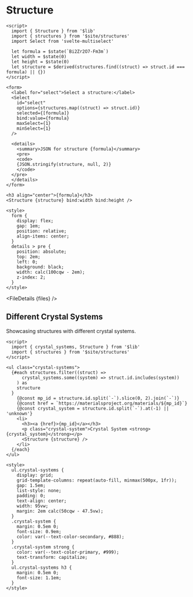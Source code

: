 <script>
  import { FileDetails } from 'svelte-zoo'

  const structure_code_files = import.meta.glob('$lib/Structure*', {
    query: '?raw',
    import: 'default',
    eager: true,
  })
  const files = Object.entries(structure_code_files).map(([path, content]) => {
    return { title: path, content }
  })
</script>

# Structure

```svelte example stackblitz
<script>
  import { Structure } from '$lib'
  import { structures } from '$site/structures'
  import Select from 'svelte-multiselect'

  let formula = $state(`Bi2Zr2O7-Fm3m`)
  let width = $state(0)
  let height = $state(0)
  let structure = $derived(structures.find((struct) => struct.id === formula) || {})
</script>

<form>
  <label for="select">Select a structure:</label>
  <Select
    id="select"
    options={structures.map((struct) => struct.id)}
    selected={[formula]}
    bind:value={formula}
    maxSelect={1}
    minSelect={1}
  />

  <details>
    <summary>JSON for structure {formula}</summary>
    <pre>
    <code>
    {JSON.stringify(structure, null, 2)}
    </code>
  </pre>
  </details>
</form>

<h3 align="center">{formula}</h3>
<Structure {structure} bind:width bind:height />

<style>
  form {
    display: flex;
    gap: 1em;
    position: relative;
    align-items: center;
  }
  details > pre {
    position: absolute;
    top: 2em;
    left: 0;
    background: black;
    width: calc(100cqw - 2em);
    z-index: 2;
  }
</style>
```

<FileDetails {files} />

## Different Crystal Systems

Showcasing structures with different crystal systems.

```svelte example stackblitz
<script>
  import { crystal_systems, Structure } from '$lib'
  import { structures } from '$site/structures'
</script>

<ul class="crystal-systems">
  {#each structures.filter((struct) =>
      crystal_systems.some((system) => struct.id.includes(system))
    ) as
    structure
  }
    {@const mp_id = structure.id.split(`-`).slice(0, 2).join(`-`)}
    {@const href = `https://materialsproject.org/materials/${mp_id}`}
    {@const crystal_system = structure.id.split(`-`).at(-1) || 'unknown'}
    <li>
      <h3><a {href}>{mp_id}</a></h3>
      <p class="crystal-system">Crystal System <strong>{crystal_system}</strong></p>
      <Structure {structure} />
    </li>
  {/each}
</ul>

<style>
  ul.crystal-systems {
    display: grid;
    grid-template-columns: repeat(auto-fill, minmax(500px, 1fr));
    gap: 1.5em;
    list-style: none;
    padding: 0;
    text-align: center;
    width: 95vw;
    margin: 2em calc(50cqw - 47.5vw);
  }
  .crystal-system {
    margin: 0.5em 0;
    font-size: 0.9em;
    color: var(--text-color-secondary, #888);
  }
  .crystal-system strong {
    color: var(--text-color-primary, #999);
    text-transform: capitalize;
  }
  ul.crystal-systems h3 {
    margin: 0.5em 0;
    font-size: 1.1em;
  }
</style>
```

